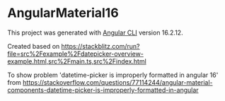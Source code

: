 # AngularMaterial16

This project was generated with [Angular CLI](https://github.com/angular/angular-cli) version 16.2.12.

Created based on
https://stackblitz.com/run?file=src%2Fexample%2Fdatepicker-overview-example.html,src%2Fmain.ts,src%2Findex.html

To show problem 'datetime-picker is improperly formatted in angular 16' from
https://stackoverflow.com/questions/77114244/angular-material-components-datetime-picker-is-improperly-formatted-in-angular
